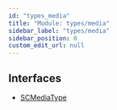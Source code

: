 ```yaml
---
id: "types_media"
title: "Module: types/media"
sidebar_label: "types/media"
sidebar_position: 0
custom_edit_url: null
---
```


## Interfaces

- [SCMediaType](../interfaces/types_media.SCMediaType.md)
